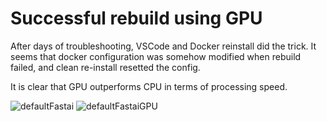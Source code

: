# Successful rebuild using GPU

After days of troubleshooting, VSCode and Docker reinstall did the trick.
It seems that docker configuration was somehow modified when rebuild failed, and clean re-install resetted the config.

It is clear that GPU outperforms CPU in terms of processing speed.

![defaultFastai](https://github.com/Juntendo11/Juntendo11.github.io/assets/86496557/f784f8f9-3b5b-4a41-8c1c-c836dc213fa5)
![defaultFastaiGPU](https://github.com/Juntendo11/Juntendo11.github.io/assets/86496557/f97da523-d069-489c-ba18-6ade0b1ddbb2)
